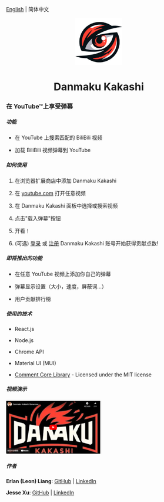 [English](README.md) | 简体中文

<p align="center">
<img src="https://raw.githubusercontent.com/Danmaku-Kakashi/Danmaku-Kakashi-Ext/Add-basic-user-functionality/extension/icons/logoicon-cropped.png" alt="" width="128">
</p>

<h1 align="center">Danmaku Kakashi</h1>

### 在 YouTube™上享受弹幕

##### 功能

- 在 YouTube 上搜索匹配的 BiliBili 视频 

- 加载 BiliBili 视频弹幕到 YouTube 

##### 如何使用

1. 在浏览器扩展商店中添加 Danmaku Kakashi 

2. 在 [youtube.com](https://www.youtube.com/) 打开任意视频 

3. 在 Danmaku Kakashi 面板中选择或搜索视频 

4. 点击"载入弹幕"按钮 

5. 开看！

6. (可选) [登录](https://www.dm-kks.com/home) 或 [注册](https://www.dm-kks.com/home) Danmaku Kakashi 账号开始获得贡献点数!

##### 即将推出的功能

- 在任意 YouTube 视频上添加你自己的弹幕 

- 弹幕显示设置（大小，速度，屏蔽词...） 

- 用户贡献排行榜 

##### 使用的技术

- React.js

- Node.js

- Chrome API

- Material UI (MUI)

- [Comment Core Library](https://github.com/jabbany/CommentCoreLibrary) - Licensed under the MIT license

##### 视频演示

[<img src="https://raw.githubusercontent.com/Danmaku-Kakashi/Danmaku-Kakashi-Ext/main/danmaku-kakashi/public/videoCover_zh.png" alt="播放演示" width="512" style="zoom: 50%;" />](https://www.youtube.com/watch?v=U25MSKsE_pQ)

##### 作者

**Erlan (Leon) Liang**: [GitHub](https://github.com/ErlanLiang) | [LinkedIn](https://www.linkedin.com/in/leon-erlanliang/)

**Jesse Xu**: [GitHub](https://github.com/mgrddsj) | [LinkedIn](https://linkedin.com/in/jessexu) 
